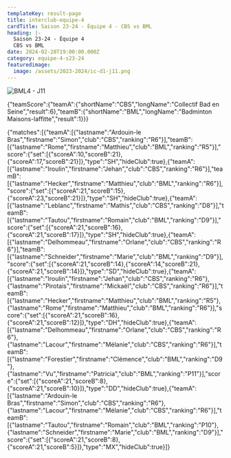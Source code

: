 ```yaml
---
templateKey: result-page
title: interclub-equipe-4
cardTitle: Saison 23-24 - Équipe 4 - CBS vs BML 
heading: |-
  Saison 23-24 - Équipe 4
  CBS vs BML
date: 2024-02-28T19:00:00.000Z
category: equipe-4-s23-24
featuredimage:
  image: /assets/2023-2024/ic-d1-j11.png
---
```

![](/assets/2023-2024/ic-d1-j11.png "BML4 - J11")

<teamscoreboard>{"teamScore":{"teamA":{"shortName":"CBS","longName":"Collectif Bad en Seine","result":6},"teamB":{"shortName":"BML","longName":"Badminton Maisons-laffitte","result":1}}}</teamscoreboard>

<scoreboard>{"matches":[{"teamA":[{"lastname":"Ardouin-le Bras","firstname":"Simon","club":"CBS","ranking":"R6"}],"teamB":[{"lastname":"Rome","firstname":"Matthieu","club":"BML","ranking":"R5"}],"score":{"set":[{"scoreA":10,"scoreB":21},{"scoreA":17,"scoreB":21}]},"type":"SH","hideClub":true},{"teamA":[{"lastname":"Iroulin","firstname":"Jehan","club":"CBS","ranking":"R6"}],"teamB":[{"lastname":"Hecker","firstname":"Matthieu","club":"BML","ranking":"R6"}],"score":{"set":[{"scoreA":21,"scoreB":15},{"scoreA":23,"scoreB":21}]},"type":"SH","hideClub":true},{"teamA":[{"lastname":"Leblanc","firstname":"Mathis","club":"CBS","ranking":"D8"}],"teamB":[{"lastname":"Tautou","firstname":"Romain","club":"BML","ranking":"D9"}],"score":{"set":[{"scoreA":21,"scoreB":16},{"scoreA":21,"scoreB":17}]},"type":"SH","hideClub":true},{"teamA":[{"lastname":"Delhommeau","firstname":"Orlane","club":"CBS","ranking":"R6"}],"teamB":[{"lastname":"Schneider","firstname":"Marie","club":"BML","ranking":"D9"}],"score":{"set":[{"scoreA":21,"scoreB":14},{"scoreA":14,"scoreB":21},{"scoreA":21,"scoreB":14}]},"type":"SD","hideClub":true},{"teamA":[{"lastname":"Iroulin","firstname":"Jehan","club":"CBS","ranking":"R6"},{"lastname":"Pirotais","firstname":"Mickaël","club":"CBS","ranking":"R6"}],"teamB":[{"lastname":"Hecker","firstname":"Matthieu","club":"BML","ranking":"R5"},{"lastname":"Rome","firstname":"Matthieu","club":"BML","ranking":"R6"}],"score":{"set":[{"scoreA":21,"scoreB":16},{"scoreA":21,"scoreB":12}]},"type":"DH","hideClub":true},{"teamA":[{"lastname":"Delhommeau","firstname":"Orlane","club":"CBS","ranking":"R6"},{"lastname":"Lacour","firstname":"Mélanie","club":"CBS","ranking":"R6"}],"teamB":[{"lastname":"Forestier","firstname":"Clémence","club":"BML","ranking":"D9"},{"lastname":"Vu","firstname":"Patricia","club":"BML","ranking":"P11"}],"score":{"set":[{"scoreA":21,"scoreB":8},{"scoreA":21,"scoreB":10}]},"type":"DD","hideClub":true},{"teamA":[{"lastname":"Ardouin-le Bras","firstname":"Simon","club":"CBS","ranking":"R6"},{"lastname":"Lacour","firstname":"Mélanie","club":"CBS","ranking":"R6"}],"teamB":[{"lastname":"Tautou","firstname":"Romain","club":"BML","ranking":"P10"},{"lastname":"Schneider","firstname":"Marie","club":"BML","ranking":"D9"}],"score":{"set":[{"scoreA":21,"scoreB":8},{"scoreA":21,"scoreB":5}]},"type":"MX","hideClub":true}]}</scoreboard>